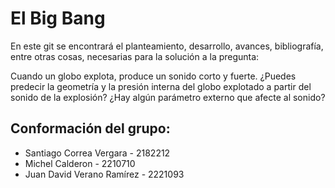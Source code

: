 # El Big Bang
En este git se encontrará el planteamiento, desarrollo, avances, bibliografía, entre otras cosas, necesarias para la solución a la pregunta:

Cuando un globo explota, produce un sonido corto y fuerte. ¿Puedes predecir la geometría y la presión interna del globo explotado a partir del sonido de la explosión? ¿Hay algún parámetro externo que afecte al sonido?

## Conformación del grupo:
- Santiago Correa Vergara - 2182212
- Michel Calderon - 2210710
- Juan David Verano Ramírez - 2221093
 
